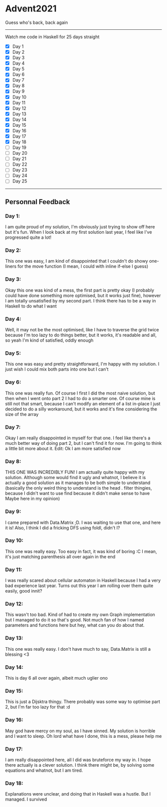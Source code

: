 # Advent2021
Guess who's back, back again

---

Watch me code in Haskell for 25 days straight

- [x] Day 1
- [x] Day 2
- [x] Day 3
- [x] Day 4
- [x] Day 5
- [x] Day 6
- [x] Day 7
- [x] Day 8
- [x] Day 9
- [x] Day 10
- [x] Day 11
- [x] Day 12
- [x] Day 13
- [x] Day 14
- [x] Day 15
- [x] Day 16
- [x] Day 17
- [x] Day 18
- [ ] Day 19
- [ ] Day 20
- [ ] Day 21
- [ ] Day 22
- [ ] Day 23
- [ ] Day 24
- [ ] Day 25

---

## Personnal Feedback

### Day 1:
I am quite proud of my solution, I'm obviously just trying to show off here but it's fun. When I look back at my first solution last year, I feel like I've progressed quite a lot!

### Day 2:
This one was easy, I am kind of disappointed that I couldn't do showy one-liners for the move function (I mean, I could with inline if-else I guess)

### Day 3:
Okay this one was kind of a mess, the first part is pretty okay (I probably could have done something more optimised, but it works just fine), however I am totally unsatisfied by my second part. I think there has to be a way in Haskell to do what I want

### Day 4:
Well, it may not be the most optimised, like I have to traverse the grid twice because I'm too lazy to do things better, but it works, it's readable and all, so yeah I'm kind of satisfied, oddly enough

### Day 5:
This one was easy and pretty straightforward, I'm happy with my solution. I just wish I could mix both parts into one but I can't

### Day 6:
This one was really fun. Of course I first I did the most naive solution, but then when I went onto part 2 I had to do a smarter one. Of course mine is still not that smart, because I can't modify an element of a list in-place I just decided to do a silly workaround, but it works and it's fine considering the size of the array

### Day 7:
Okay I am really disappointed in myself for that one. I feel like there's a much better way of doing part 2, but I can't find it for now. I'm going to think a little bit more about it. Edit: Ok I am more satisfied now

### Day 8:
THIS ONE WAS INCREDIBLY FUN! I am actually quite happy with my solution. Although some would find it ugly and whatnot, I believe it is actually a good solution as it manages to be both simple to understand (basically the only weird thing to understand is the head . filter thingies, because I didn't want to use find because it didn't make sense to have Maybe here in my opinion)

### Day 9:
I came prepared with Data.Matrix ;D. I was waiting to use that one, and here it is! Also, I think I did a fricking DFS using foldl, didn't I?

### Day 10:
This one was really easy. Too easy in fact, it was kind of boring :C I mean, it's just matching parenthesis all over again in the end

### Day 11:
I was really scared about cellular automaton in Haskell because I had a very bad experience last year. Turns out this year I am rolling over them quite easily, good innit?

### Day 12:
This wasn't too bad. Kind of had to create my own Graph implementation but I managed to do it so that's good. Not much fan of how I named parameters and functions here but hey, what can you do about that. 

### Day 13:
This one was really easy. I don't have much to say, Data.Matrix is still a blessing <3

### Day 14:
This is day 6 all over again, albeit much uglier ono

### Day 15:
This is just a Dijsktra thingy. There probably was some way to optimise part 2, but I'm far too lazy for that :d

### Day 16:
May god have mercy on my soul, as I have sinned. My solution is horrible and I want to sleep. Oh lord what have I done, this is a mess, please help me

### Day 17:
I am really disappointed here, all I did was bruteforce my way in. I hope there actually is a clever solution. I think there might be, by solving some equations and whatnot, but I am tired.

### Day 18:
Explanations were unclear, and doing that in Haskell was a hustle. But I managed. I survived
